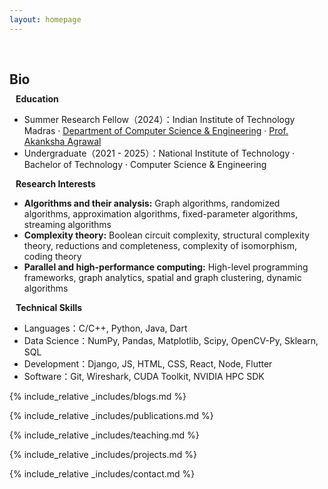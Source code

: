 ```yaml
---
layout: homepage
---
```



<h1 id="about-me"></h1>

<h2 style="margin: 60px 0px 10px;">Bio</h2>

<h4 style="margin:0 10px 0;">Education</h4>

- Summer Research Fellow（2024）：Indian Institute of Technology Madras · <a href="https://cse.iitm.ac.in/pages.php?pages=MTE4#:~:text=CS24SFP5773,ALBIN%20JAMES%20MALIAKAL">Department of Computer Science & Engineering</a> · <a href="https://akanksha-agrawal.weebly.com/group.html#:~:text=Albin%20James%20Maliakal">Prof. Akanksha Agrawal</a>
- Undergraduate（2021 - 2025）：National Institute of Technology · Bachelor of Technology · Computer Science & Engineering

<h4 style="margin:0 10px 0;">Research Interests</h4>

- **Algorithms and their analysis:** Graph algorithms, randomized algorithms, approximation algorithms, fixed-parameter algorithms, streaming algorithms
- **Complexity theory:** Boolean circuit complexity, structural complexity theory, reductions and completeness, complexity of isomorphism, coding theory
- **Parallel and high-performance computing:** High-level programming frameworks, graph analytics, spatial and graph clustering, dynamic algorithms

<!-- <h4 style="margin:0 10px 0;">获奖情况</h4> -->
<!--
<ul style="margin:0 10px 0px;">
  <li style="margin:0 0 5px; margin-left: -10px"><strong style="color:#e74d3c; border:0.6px solid #757575; padding: 3px;font-size: 0.9rem; border-radius:5px; margin-right: 5px">奖学金</strong><strong>[2021 - 2024年] </strong> 一等学业奖学金 3 次 </li>  
  <li style="margin:0 0 5px; margin-left: -10px"><strong style="color:#e74d3c; border:0.6px solid #757575; padding: 3px;font-size: 0.9rem; border-radius:5px; margin-right: 5px">奖学金</strong><strong>[2017 - 2021&nbsp;年] </strong> 一等学业奖学金 8 次、国家励志奖学金 2 次 </li>  
  <li style="margin:0 0 5px; margin-left: -10px"><strong style="color:#e74d3c; border:0.6px solid #757575; padding: 3px;font-size: 0.9rem; border-radius:5px; margin-right: 5px">荣誉称号</strong><strong>[2018 - 2021&nbsp;年] </strong> 校级优秀学生 (3 次)、校级优秀共青团员 (2 次)</li>  
  <li style="margin:0 0 5px; margin-left: -10px"><strong style="color:#e74d3c; border:0.6px solid #757575; padding: 3px;font-size: 0.9rem; border-radius:5px; margin-right: 5px">比赛活动</strong><strong>[2019年9月] </strong> 第五届「互联网+」全国大学生创新创业大赛 <strong style="color:#e74d3c">山东省金奖</strong></li>
  <li style="margin:0 0 5px; margin-left: -10px"><strong style="color:#e74d3c; border:0.6px solid #757575; padding: 3px;font-size: 0.9rem; border-radius:5px; margin-right: 5px">比赛活动</strong><strong>[2019年5月] </strong> 第十六届「挑战杯」全国课外学术科技作品大赛 <strong style="color:#e74d3c">山东省一等奖</strong></li>
  <li style="margin:0 0 5px; margin-left: -10px"><strong style="color:#e74d3c; border:0.6px solid #757575; padding: 3px;font-size: 0.9rem; border-radius:5px;margin-right: 5px">比赛活动</strong><strong>[2021年9月] </strong> 2020年全国大学生创新创业训练计划项目结项 <strong style="color:#e74d3c">主持人</strong></li>
  <li style="margin:0 0 5px; margin-left: -10px"><strong style="color:#e74d3c; border:0.6px solid #757575; padding: 3px;font-size: 0.9rem; border-radius:5px;margin-right: 5px">社会实践</strong><strong>[2018年12月] </strong> 全国大学生「三下乡·千村行动」共青团助力扶贫专项行动 <strong style="color:#e74d3c"><br>山东省优秀服务团队、山东省优秀学生</strong></li>
  <li style="margin:0 0 5px; margin-left: -10px"><strong style="color:#e74d3c; border:0.6px solid #757575; padding: 3px;font-size: 0.9rem; border-radius:5px;margin-right: 5px">社会实践</strong><strong>[2018 - 2020年] </strong> 山东财经大学大学生社会实践「三千计划」校级优秀服务团队 (队长，3 次)、校级社会实践之星 (2 次)、校级社会实践百优学生</li>
</ul>
-->
<h4 style="margin:0 10px 0;">Technical Skills</h4>

- Languages：C/C++, Python, Java, Dart
- Data Science：NumPy, Pandas, Matplotlib, Scipy, OpenCV-Py, Sklearn, SQL
- Development：Django, JS, HTML, CSS, React, Node, Flutter
- Software：Git, Wireshark, CUDA Toolkit, NVIDIA HPC SDK

{% include_relative _includes/blogs.md %}

{% include_relative _includes/publications.md %}

{% include_relative _includes/teaching.md %}

{% include_relative _includes/projects.md %}

<!-- {% include_relative _includes/blogs.md %} -->

<!-- {% include_relative _includes/wp.md %} -->

<!-- {% include_relative _includes/talks.md %} -->

<!-- {% include_relative _includes/teaching.md %} -->

{% include_relative _includes/contact.md %}
